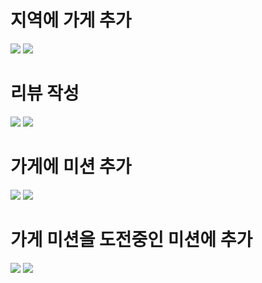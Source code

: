 # 지역에 가게 추가
![](https://velog.velcdn.com/images/isb040818/post/f4a9fc84-d407-4062-b67d-864ce74ee217/image.png)
![](https://velog.velcdn.com/images/isb040818/post/511258b3-19bc-46af-a0bc-418d65b835dd/image.png)

# 리뷰 작성
![](https://velog.velcdn.com/images/isb040818/post/611b328f-55dd-4977-bed7-7232e2229731/image.png)
![](https://velog.velcdn.com/images/isb040818/post/7cca98a4-493d-4f04-8727-18dea26e06d0/image.png)

# 가게에 미션 추가
![](https://velog.velcdn.com/images/isb040818/post/e4e60863-9c74-4272-a5ef-2e2d019343ae/image.png)
![](https://velog.velcdn.com/images/isb040818/post/afa5b280-4a79-4744-bc75-068ca29a3b13/image.png)

# 가게 미션을 도전중인 미션에 추가
![](https://velog.velcdn.com/images/isb040818/post/a823d05e-5a48-44a2-8ee0-1b0ff820bec3/image.png)
![](https://velog.velcdn.com/images/isb040818/post/8871f216-863d-42c6-ad7e-ef3cd5feb29e/image.png)